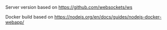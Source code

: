 Server version based on https://github.com/websockets/ws

Docker build based on https://nodejs.org/en/docs/guides/nodejs-docker-webapp/